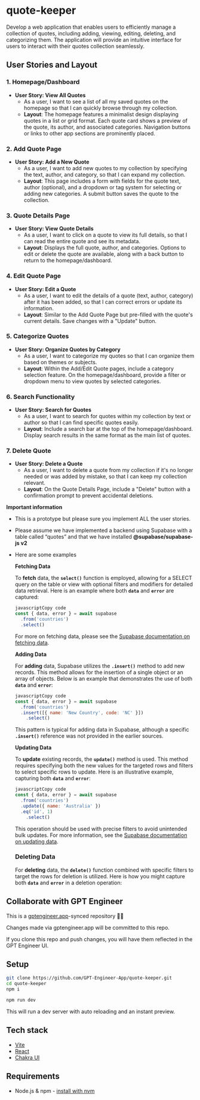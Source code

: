 # quote-keeper

Develop a web application that enables users to efficiently manage a collection of quotes, including adding, viewing, editing, deleting, and categorizing them. The application will provide an intuitive interface for users to interact with their quotes collection seamlessly.

## **User Stories and Layout**

### **1. Homepage/Dashboard**

- **User Story: View All Quotes**
    - As a user, I want to see a list of all my saved quotes on the homepage so that I can quickly browse through my collection.
    - **Layout**: The homepage features a minimalist design displaying quotes in a list or grid format. Each quote card shows a preview of the quote, its author, and associated categories. Navigation buttons or links to other app sections are prominently placed.

### **2. Add Quote Page**

- **User Story: Add a New Quote**
    - As a user, I want to add new quotes to my collection by specifying the text, author, and category, so that I can expand my collection.
    - **Layout**: This page includes a form with fields for the quote text, author (optional), and a dropdown or tag system for selecting or adding new categories. A submit button saves the quote to the collection.

### **3. Quote Details Page**

- **User Story: View Quote Details**
    - As a user, I want to click on a quote to view its full details, so that I can read the entire quote and see its metadata.
    - **Layout**: Displays the full quote, author, and categories. Options to edit or delete the quote are available, along with a back button to return to the homepage/dashboard.

### **4. Edit Quote Page**

- **User Story: Edit a Quote**
    - As a user, I want to edit the details of a quote (text, author, category) after it has been added, so that I can correct errors or update its information.
    - **Layout**: Similar to the Add Quote Page but pre-filled with the quote's current details. Save changes with a "Update" button.

### **5. Categorize Quotes**

- **User Story: Organize Quotes by Category**
    - As a user, I want to categorize my quotes so that I can organize them based on themes or subjects.
    - **Layout**: Within the Add/Edit Quote pages, include a category selection feature. On the homepage/dashboard, provide a filter or dropdown menu to view quotes by selected categories.

### **6. Search Functionality**

- **User Story: Search for Quotes**
    - As a user, I want to search for quotes within my collection by text or author so that I can find specific quotes easily.
    - **Layout**: Include a search bar at the top of the homepage/dashboard. Display search results in the same format as the main list of quotes.

### **7. Delete Quote**

- **User Story: Delete a Quote**
    - As a user, I want to delete a quote from my collection if it's no longer needed or was added by mistake, so that I can keep my collection relevant.
    - **Layout**: On the Quote Details Page, include a "Delete" button with a confirmation prompt to prevent accidental deletions.

**Important information**

- This is a prototype but please sure you implement ALL the user stories.
- Please assume we have implemented a backend using Supabase with a table called “quotes” and that we have installed **@supabase/supabase-js v2**
- Here are some examples
    
    **Fetching Data**
    
    To **fetch** data, the **`select()`** function is employed, allowing for a SELECT query on the table or view with optional filters and modifiers for detailed data retrieval. Here is an example where both **`data`** and **`error`** are captured:
    
    ```jsx
    javascriptCopy code
    const { data, error } = await supabase
      .from('countries')
      .select()
    
    ```
    
    For more on fetching data, please see the [Supabase documentation on fetching data](https://supabase.com/docs/reference/javascript/select).
    
    **Adding Data**
    
    For **adding** data, Supabase utilizes the **`.insert()`** method to add new records. This method allows for the insertion of a single object or an array of objects. Below is an example that demonstrates the use of both **`data`** and **`error`**:
    
    ```jsx
    javascriptCopy code
    const { data, error } = await supabase
      .from('countries')
      .insert([{ name: 'New Country', code: 'NC' }])
    	.select()
    
    ```
    
    This pattern is typical for adding data in Supabase, although a specific **`.insert()`** reference was not provided in the earlier sources.
    
    **Updating Data**
    
    To **update** existing records, the **`update()`** method is used. This method requires specifying both the new values for the targeted rows and filters to select specific rows to update. Here is an illustrative example, capturing both **`data`** and **`error`**:
    
    ```jsx
    javascriptCopy code
    const { data, error } = await supabase
      .from('countries')
      .update({ name: 'Australia' })
      .eq('id', 1)
    	.select()
    
    ```
    
    This operation should be used with precise filters to avoid unintended bulk updates. For more information, see the [Supabase documentation on updating data](https://supabase.com/docs/reference/javascript/update).
    
    ### **Deleting Data**
    
    For **deleting** data, the **`delete()`** function combined with specific filters to target the rows for deletion is utilized. Here is how you might capture both **`data`** and **`error`** in a deletion operation:

## Collaborate with GPT Engineer

This is a [gptengineer.app](https://gptengineer.app)-synced repository 🌟🤖

Changes made via gptengineer.app will be committed to this repo.

If you clone this repo and push changes, you will have them reflected in the GPT Engineer UI.

## Setup

```sh
git clone https://github.com/GPT-Engineer-App/quote-keeper.git
cd quote-keeper
npm i
```

```sh
npm run dev
```

This will run a dev server with auto reloading and an instant preview.

## Tech stack

- [Vite](https://vitejs.dev/)
- [React](https://react.dev/)
- [Chakra UI](https://chakra-ui.com/)

## Requirements

- Node.js & npm - [install with nvm](https://github.com/nvm-sh/nvm#installing-and-updating)
